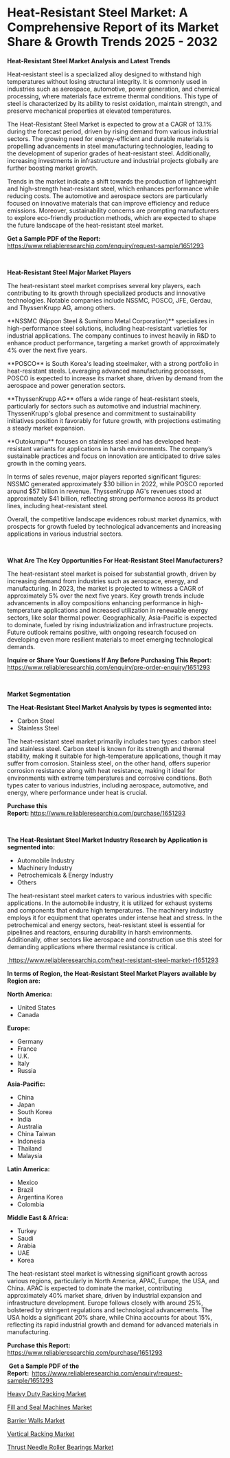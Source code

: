 <p><h1>Heat-Resistant Steel Market: A Comprehensive Report of its Market Share & Growth Trends 2025 - 2032</h1></p><p><strong>Heat-Resistant Steel Market Analysis and Latest Trends</strong></p>
<p><p>Heat-resistant steel is a specialized alloy designed to withstand high temperatures without losing structural integrity. It is commonly used in industries such as aerospace, automotive, power generation, and chemical processing, where materials face extreme thermal conditions. This type of steel is characterized by its ability to resist oxidation, maintain strength, and preserve mechanical properties at elevated temperatures.</p><p>The Heat-Resistant Steel Market is expected to grow at a CAGR of 13.1% during the forecast period, driven by rising demand from various industrial sectors. The growing need for energy-efficient and durable materials is propelling advancements in steel manufacturing technologies, leading to the development of superior grades of heat-resistant steel. Additionally, increasing investments in infrastructure and industrial projects globally are further boosting market growth.</p><p>Trends in the market indicate a shift towards the production of lightweight and high-strength heat-resistant steel, which enhances performance while reducing costs. The automotive and aerospace sectors are particularly focused on innovative materials that can improve efficiency and reduce emissions. Moreover, sustainability concerns are prompting manufacturers to explore eco-friendly production methods, which are expected to shape the future landscape of the heat-resistant steel market.</p></p>
<p><strong>Get a Sample PDF of the Report:&nbsp;</strong> <a href="https://www.reliableresearchiq.com/enquiry/request-sample/1651293?utm_campaign=2840&utm_medium=2&utm_source=Github&utm_content=ia&utm_term=23032025&utm_id=heat-resistant-steel">https://www.reliableresearchiq.com/enquiry/request-sample/1651293</a></p>
<p>&nbsp;</p>
<p><strong>Heat-Resistant Steel Major Market Players</strong></p>
<p><p>The heat-resistant steel market comprises several key players, each contributing to its growth through specialized products and innovative technologies. Notable companies include NSSMC, POSCO, JFE, Gerdau, and ThyssenKrupp AG, among others.</p><p>**NSSMC (Nippon Steel & Sumitomo Metal Corporation)** specializes in high-performance steel solutions, including heat-resistant varieties for industrial applications. The company continues to invest heavily in R&D to enhance product performance, targeting a market growth of approximately 4% over the next five years.</p><p>**POSCO** is South Korea's leading steelmaker, with a strong portfolio in heat-resistant steels. Leveraging advanced manufacturing processes, POSCO is expected to increase its market share, driven by demand from the aerospace and power generation sectors.</p><p>**ThyssenKrupp AG** offers a wide range of heat-resistant steels, particularly for sectors such as automotive and industrial machinery. ThyssenKrupp's global presence and commitment to sustainability initiatives position it favorably for future growth, with projections estimating a steady market expansion.</p><p>**Outokumpu** focuses on stainless steel and has developed heat-resistant variants for applications in harsh environments. The company’s sustainable practices and focus on innovation are anticipated to drive sales growth in the coming years.</p><p>In terms of sales revenue, major players reported significant figures: NSSMC generated approximately $30 billion in 2022, while POSCO reported around $57 billion in revenue. ThyssenKrupp AG's revenues stood at approximately $41 billion, reflecting strong performance across its product lines, including heat-resistant steel.</p><p>Overall, the competitive landscape evidences robust market dynamics, with prospects for growth fueled by technological advancements and increasing applications in various industrial sectors.</p></p>
<p>&nbsp;</p>
<p><strong>What Are The Key Opportunities For Heat-Resistant Steel Manufacturers?</strong></p>
<p><p>The heat-resistant steel market is poised for substantial growth, driven by increasing demand from industries such as aerospace, energy, and manufacturing. In 2023, the market is projected to witness a CAGR of approximately 5% over the next five years. Key growth trends include advancements in alloy compositions enhancing performance in high-temperature applications and increased utilization in renewable energy sectors, like solar thermal power. Geographically, Asia-Pacific is expected to dominate, fueled by rising industrialization and infrastructure projects. Future outlook remains positive, with ongoing research focused on developing even more resilient materials to meet emerging technological demands.</p></p>
<p><strong>Inquire or Share Your Questions If Any Before Purchasing This Report:</strong> <a href="https://www.reliableresearchiq.com/enquiry/pre-order-enquiry/1651293?utm_campaign=2840&utm_medium=2&utm_source=Github&utm_content=ia&utm_term=23032025&utm_id=heat-resistant-steel">https://www.reliableresearchiq.com/enquiry/pre-order-enquiry/1651293</a></p>
<p>&nbsp;</p>
<p><strong>Market Segmentation</strong></p>
<p><strong>The Heat-Resistant Steel Market Analysis by types is segmented into:</strong></p>
<p><ul><li>Carbon Steel</li><li>Stainless Steel</li></ul></p>
<p><p>The heat-resistant steel market primarily includes two types: carbon steel and stainless steel. Carbon steel is known for its strength and thermal stability, making it suitable for high-temperature applications, though it may suffer from corrosion. Stainless steel, on the other hand, offers superior corrosion resistance along with heat resistance, making it ideal for environments with extreme temperatures and corrosive conditions. Both types cater to various industries, including aerospace, automotive, and energy, where performance under heat is crucial.</p></p>
<p><strong>Purchase this Report:&nbsp;</strong><a href="https://www.reliableresearchiq.com/purchase/1651293?utm_campaign=2840&utm_medium=2&utm_source=Github&utm_content=ia&utm_term=23032025&utm_id=heat-resistant-steel">https://www.reliableresearchiq.com/purchase/1651293</a></p>
<p>&nbsp;</p>
<p><strong>The Heat-Resistant Steel Market Industry Research by Application is segmented into:</strong></p>
<p><ul><li>Automobile Industry</li><li>Machinery Industry</li><li>Petrochemicals & Energy Industry</li><li>Others</li></ul></p>
<p><p>The heat-resistant steel market caters to various industries with specific applications. In the automobile industry, it is utilized for exhaust systems and components that endure high temperatures. The machinery industry employs it for equipment that operates under intense heat and stress. In the petrochemical and energy sectors, heat-resistant steel is essential for pipelines and reactors, ensuring durability in harsh environments. Additionally, other sectors like aerospace and construction use this steel for demanding applications where thermal resistance is critical.</p></p>
<p><a href="https://www.reliableresearchiq.com/heat-resistant-steel-market-r1651293?utm_campaign=2840&utm_medium=2&utm_source=Github&utm_content=ia&utm_term=23032025&utm_id=heat-resistant-steel">&nbsp;https://www.reliableresearchiq.com/heat-resistant-steel-market-r1651293</a></p>
<p><strong>In terms of Region, the Heat-Resistant Steel Market Players available by Region are:</strong></p>
<p>
    <p> <strong> North America: </strong>
        <ul>
            <li>United States</li>
            <li>Canada</li>
        </ul>
        </p> 
    <p> <strong> Europe: </strong>
        <ul>
            <li>Germany</li>
            <li>France</li>
            <li>U.K.</li>
            <li>Italy</li>
            <li>Russia</li>
        </ul>
        </p> 
    <p> <strong> Asia-Pacific: </strong>
        <ul>
            <li>China</li>
            <li>Japan</li>
            <li>South Korea</li>
            <li>India</li>
            <li>Australia</li>
            <li>China Taiwan</li>
            <li>Indonesia</li>
            <li>Thailand</li>
            <li>Malaysia</li>
        </ul>
        </p> 
    <p> <strong> Latin America: </strong>
        <ul>
            <li>Mexico</li>
            <li>Brazil</li>
            <li>Argentina Korea</li>
            <li>Colombia</li>
        </ul>
        </p> 
    <p> <strong> Middle East & Africa: </strong>
        <ul>
            <li>Turkey</li>
            <li>Saudi</li>
            <li>Arabia</li>
            <li>UAE</li>
            <li>Korea</li>
        </ul>
    </p>
    </p>
<p><p>The heat-resistant steel market is witnessing significant growth across various regions, particularly in North America, APAC, Europe, the USA, and China. APAC is expected to dominate the market, contributing approximately 40% market share, driven by industrial expansion and infrastructure development. Europe follows closely with around 25%, bolstered by stringent regulations and technological advancements. The USA holds a significant 20% share, while China accounts for about 15%, reflecting its rapid industrial growth and demand for advanced materials in manufacturing.</p></p>
<p><strong>Purchase this Report: </strong><a href="https://www.reliableresearchiq.com/purchase/1651293?utm_campaign=2840&utm_medium=2&utm_source=Github&utm_content=ia&utm_term=23032025&utm_id=heat-resistant-steel">https://www.reliableresearchiq.com/purchase/1651293</a></p>
<p>&nbsp;<strong>Get a Sample PDF of the Report:&nbsp;&nbsp;</strong><a href="https://www.reliableresearchiq.com/enquiry/request-sample/1651293?utm_campaign=2840&utm_medium=2&utm_source=Github&utm_content=ia&utm_term=23032025&utm_id=heat-resistant-steel">https://www.reliableresearchiq.com/enquiry/request-sample/1651293</a></p>
<p><strong></strong></p>
<p><p><a href="https://www.linkedin.com/pulse/whats-driving-heavy-duty-racking-market-2025-2032-forecast-mffyf?utm_campaign=2840&utm_medium=2&utm_source=Github&utm_content=ia&utm_term=23032025&utm_id=heat-resistant-steel">Heavy Duty Racking Market</a></p><p><a href="https://www.linkedin.com/pulse/comprehensive-study-fill-seal-machines-market-size-growth-t4jef?utm_campaign=2840&utm_medium=2&utm_source=Github&utm_content=ia&utm_term=23032025&utm_id=heat-resistant-steel">Fill and Seal Machines Market</a></p><p><a href="https://www.linkedin.com/pulse/comprehensive-barrier-walls-report-industry-analysis-techf?utm_campaign=2840&utm_medium=2&utm_source=Github&utm_content=ia&utm_term=23032025&utm_id=heat-resistant-steel">Barrier Walls Market</a></p><p><a href="https://www.linkedin.com/pulse/vertical-racking-market-size-global-industry-analysis-growth-o7cxf?utm_campaign=2840&utm_medium=2&utm_source=Github&utm_content=ia&utm_term=23032025&utm_id=heat-resistant-steel">Vertical Racking Market</a></p><p><a href="https://www.linkedin.com/pulse/thrust-needle-roller-bearings-market-report-2025-2032-challenges-grrzc?utm_campaign=2840&utm_medium=2&utm_source=Github&utm_content=ia&utm_term=23032025&utm_id=heat-resistant-steel">Thrust Needle Roller Bearings Market</a></p></p>